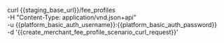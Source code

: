 curl {{staging_base_url}}/fee_profiles \
    -H "Content-Type: application/vnd.json+api" \
    -u  {{platform_basic_auth_username}}:{{platform_basic_auth_password}} \
    -d '{{create_merchant_fee_profile_scenario_curl_request}}'
